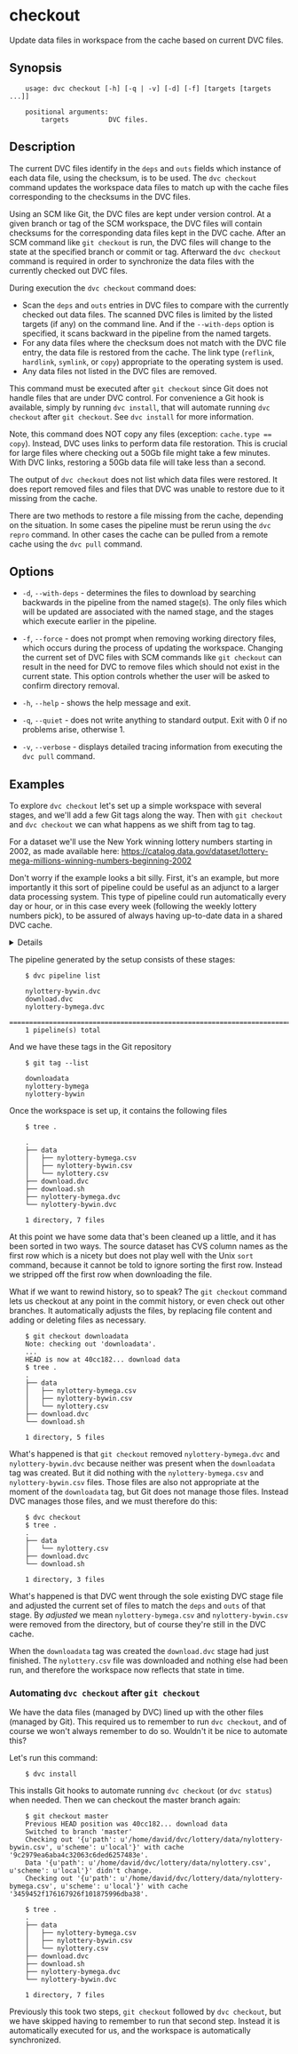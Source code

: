 # checkout

Update data files in workspace from the cache based on current DVC files.

## Synopsis

```usage
    usage: dvc checkout [-h] [-q | -v] [-d] [-f] [targets [targets ...]]

    positional arguments:
        targets          DVC files.
```

## Description

The current DVC files identify in the `deps` and `outs` fields which instance of
each data file, using the checksum, is to be used.  The `dvc checkout` command
updates the workspace data files to match up with the cache files corresponding
to the checksums in the DVC files.

Using an SCM like Git, the DVC files are kept under version control.  At a given
branch or tag of the SCM workspace, the DVC files will contain checksums for the
corresponding data files kept in the DVC cache.  After an SCM command like
`git checkout` is run, the DVC files will change to the state at the specified
branch or commit or tag.  Afterward the `dvc checkout` command is required in
order to synchronize the data files with the currently checked out DVC files.

During execution the `dvc checkout` command does:

* Scan the `deps` and `outs` entries in DVC files to compare with the currently
  checked out data files.  The scanned DVC files is limited by the listed
  targets (if any) on the command line.  And if the `--with-deps` option is
  specified, it scans backward in the pipeline from the named targets.
* For any data files where the checksum does not match with the DVC file entry,
  the data file is restored from the cache.  The link type (`reflink`,
  `hardlink`, `symlink`, or `copy`) appropriate to the operating system is used.
* Any data files not listed in the DVC files are removed.

This command must be executed after `git checkout` since Git does not handle
files that are under DVC control.  For convenience a Git hook is available,
simply by running `dvc install`, that will automate running `dvc checkout`
after `git checkout`.  See `dvc install` for more information.

Note, this command does NOT copy any files (exception: `cache.type == copy`).
Instead, DVC uses links to perform data file restoration. This is crucial for
large files where checking out a 50Gb file might take a few minutes. With DVC
links, restoring a 50Gb data file will take less than a second.

The output of `dvc checkout` does not list which data files were restored. It
does report removed files and files that DVC was unable to restore due to it
missing from the cache.

There are two methods to restore a file missing from the cache, depending on the
situation.  In some cases the pipeline must be rerun using the `dvc repro`
command.  In other cases the cache can be pulled from a remote cache using the
`dvc pull` command.

## Options

* `-d`, `--with-deps` - determines the files to download by searching backwards
  in the pipeline from the named stage(s). The only files which will be
  updated are associated with the named stage, and the stages which execute
  earlier in the pipeline.

* `-f`, `--force` - does not prompt when removing working directory files, which
  occurs during the process of updating the workspace.  Changing the current
  set of DVC files with SCM commands like `git checkout` can result in the need
  for DVC to remove files which should not exist in the current state.  This
  option controls whether the user will be asked to confirm directory removal.

* `-h`, `--help` - shows the help message and exit.

* `-q`, `--quiet` - does not write anything to standard output. Exit with 0 if
  no problems arise, otherwise 1.

* `-v`, `--verbose` - displays detailed tracing information from executing the
  `dvc pull` command.

## Examples

To explore `dvc checkout` let's set up a simple workspace with several stages,
and we'll add a few Git tags along the way.  Then with `git checkout` and
`dvc checkout` we can what happens as we shift from tag to tag.

For a dataset we'll use the New York winning lottery numbers starting in 2002,
as made available here: https://catalog.data.gov/dataset/lottery-mega-millions-winning-numbers-beginning-2002

Don't worry if the example looks a bit silly.  First, it's an example, but more
importantly it this sort of pipeline could be useful as an adjunct to a larger
data processing system.  This type of pipeline could run automatically every day
or hour, or in this case every week (following the weekly lottery numbers pick),
to be assured of always having up-to-date data in a shared DVC cache.

<details>

### Expand to see how to set up the pipeline

To assist downloading the dataset CSV file we'll use this shell script:

```
$ cat download.sh
curl -f 'https://data.ny.gov/api/views/5xaw-6ayf/rows.csv?accessType=DOWNLOAD' \
        | sed -n 2,\$p >data/nylottery.csv
```

To initialize the workspace run the following commands:

```
    git init
    dvc init
    mkdir data
    dvc run -f download.dvc -o data/nylottery.csv sh -x download.sh
    git add .
    git commit -m 'download data'
    git tag downloadata
    dvc run -d data/nylottery.csv -o data/nylottery-bywin.csv \
        -f nylottery-bywin.dvc \
        sort --key=2 --field-separator=, -o data/nylottery-bywin.csv data/nylottery.csv
    git add .
    git commit -m nylottery-bywin
    git tag nylottery-bywin
    dvc run -d data/nylottery.csv -o data/nylottery-bymega.csv \
        -f nylottery-bymega.dvc \
        sort --key=3 --field-separator=, -o data/nylottery-bymega.csv data/nylottery.csv
    git add .
    git commit -m nylottery-bymega
    git tag nylottery-bymega
```

We're not going to detect any interesting statistical patterns in winning lottery
numbers with this pipeline.  But it will let us explore the relationship between
`git checkout` and `dvc checkout`.

</details>

The pipeline generated by the setup consists of these stages:

```
    $ dvc pipeline list

    nylottery-bywin.dvc
    download.dvc
    nylottery-bymega.dvc
    ================================================================================
    1 pipeline(s) total
```

And we have these tags in the Git repository

```
    $ git tag --list

    downloadata
    nylottery-bymega
    nylottery-bywin
```

Once the workspace is set up, it contains the following files

```
    $ tree .

    .
    ├── data
    │   ├── nylottery-bymega.csv
    │   ├── nylottery-bywin.csv
    │   └── nylottery.csv
    ├── download.dvc
    ├── download.sh
    ├── nylottery-bymega.dvc
    └── nylottery-bywin.dvc

    1 directory, 7 files
```

At this point we have some data that's been cleaned up a little, and it has
been sorted in two ways.  The source dataset has CVS column names as the first
row which is a nicety but does not play well with the Unix `sort` command,
because it cannot be told to ignore sorting the first row.  Instead we stripped
off the first row when downloading the file.

What if we want to rewind history, so to speak?  The `git checkout` command
lets us checkout at any point in the commit history, or even check out other
branches.  It automatically adjusts the files, by replacing file content and
adding or deleting files as necessary.

```
    $ git checkout downloadata
    Note: checking out 'downloadata'.
    ...
    HEAD is now at 40cc182... download data
    $ tree .
    .
    ├── data
    │   ├── nylottery-bymega.csv
    │   ├── nylottery-bywin.csv
    │   └── nylottery.csv
    ├── download.dvc
    └── download.sh

    1 directory, 5 files
```

What's happened is that `git checkout` removed `nylottery-bymega.dvc` and
`nylottery-bywin.dvc` because neither was present when the `downloadata` tag was
created.  But it did nothing with the `nylottery-bymega.csv` and
`nylottery-bywin.csv` files.  Those files are also not appropriate at the moment
of the `downloadata` tag, but Git does not manage those files.  Instead DVC
manages those files, and we must therefore do this:

```
    $ dvc checkout
    $ tree .
    .
    ├── data
    │   └── nylottery.csv
    ├── download.dvc
    └── download.sh

    1 directory, 3 files
```

What's happened is that DVC went through the sole existing DVC stage file and
adjusted the current set of files to match the `deps` and `outs` of that stage.
By _adjusted_ we mean `nylottery-bymega.csv` and `nylottery-bywin.csv` were
removed from the directory, but of course they're still in the DVC cache.

When the `downloadata` tag was created the `download.dvc` stage had just
finished.  The `nylottery.csv` file was downloaded and nothing else had been
run, and therefore the workspace now reflects that state in time.

### Automating `dvc checkout` after `git checkout`

We have the data files (managed by DVC) lined up with the other files (managed
by Git).  This required us to remember to run `dvc checkout`, and of course we
won't always remember to do so.  Wouldn't it be nice to automate this?

Let's run this command:

```
    $ dvc install
```

This installs Git hooks to automate running `dvc checkout` (or `dvc status`)
when needed.  Then we can checkout the master branch again:

```
    $ git checkout master
    Previous HEAD position was 40cc182... download data
    Switched to branch 'master'
    Checking out '{u'path': u'/home/david/dvc/lottery/data/nylottery-bywin.csv', u'scheme': u'local'}' with cache '9c2979ea6aba4c32063c6ded6257483e'.
    Data '{u'path': u'/home/david/dvc/lottery/data/nylottery.csv', u'scheme': u'local'}' didn't change.
    Checking out '{u'path': u'/home/david/dvc/lottery/data/nylottery-bymega.csv', u'scheme': u'local'}' with cache '3459452f176167926f101875996dba38'.

    $ tree .
    .
    ├── data
    │   ├── nylottery-bymega.csv
    │   ├── nylottery-bywin.csv
    │   └── nylottery.csv
    ├── download.dvc
    ├── download.sh
    ├── nylottery-bymega.dvc
    └── nylottery-bywin.dvc

    1 directory, 7 files
```

Previously this took two steps, `git checkout` followed by `dvc checkout`, but
we have skipped having to remember to run that second step.  Instead it is
automatically executed for us, and the workspace is automatically synchronized.
